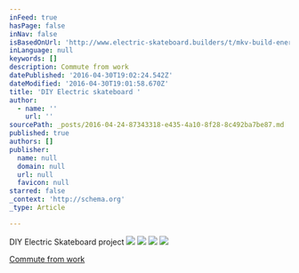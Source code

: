 ```yaml
---
inFeed: true
hasPage: false
inNav: false
isBasedOnUrl: 'http://www.electric-skateboard.builders/t/mkv-build-enertion-6372-motor-and-kit-100a-hobbytech-e-skate-esc-koston-deck-lipo-6s-5a-old-hub-motors-build/2298?u=makevoid'
inLanguage: null
keywords: []
description: Commute from work
datePublished: '2016-04-30T19:02:24.542Z'
dateModified: '2016-04-30T19:01:58.670Z'
title: 'DIY Electric skateboard '
author:
  - name: ''
    url: ''
sourcePath: _posts/2016-04-24-87343318-e435-4a10-8f28-8c492ba7be87.md
published: true
authors: []
publisher:
  name: null
  domain: null
  url: null
  favicon: null
starred: false
_context: 'http://schema.org'
_type: Article

---
```

DIY Electric Skateboard project
![](https://the-grid-user-content.s3-us-west-2.amazonaws.com/fef678c2-9c95-482f-8193-7ece25e8497c.jpg)
![](https://the-grid-user-content.s3-us-west-2.amazonaws.com/4107c989-dadd-4ccb-b116-642f4fe07d05.jpg)
![](https://the-grid-user-content.s3-us-west-2.amazonaws.com/d24d9309-37b6-490f-bc9d-266556be7583.jpg)
![](https://s3-us-west-2.amazonaws.com/the-grid-img/p/4f0fbf949e64d70d559bd77a215966e564079ea6.jpg)

[Commute from work][0]

[0]: https://www.movescount.com/moves/move102773518 "Commute from work "